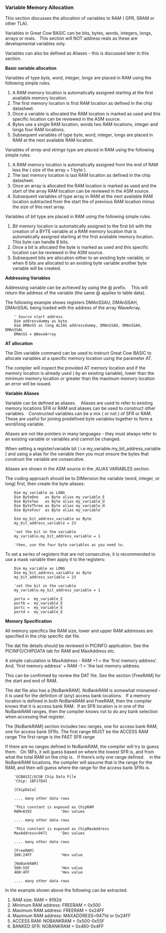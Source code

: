 <div class="section">

<div class="titlepage">

<div>

<div>

### <span id="variable_memory_allocation"></span>Variable Memory Allocation

</div>

</div>

</div>

This section discusses the allocation of variables to RAM ( GPR, SRAM or
other TLA).

Variables in Great Cow BASIC can be bits, bytes, words, integers, longs,
arrays or reals.   This section will NOT address reals as these are
developmental variables only.

Variables can also be defined as Aliases - this is discussed later in
this section.

<span class="strong">**Basic variable allocation**</span>

Variables of type <span class="emphasis">*byte*</span>, <span
class="emphasis">*word*</span>, <span class="emphasis">*integer*</span>,
<span class="emphasis">*longs*</span> are placed in RAM using the
following simple rules.

<div class="orderedlist">

1.  A RAM memory location is automatically assigned starting at the
    first available memory location.
2.  The first memory location is first RAM location as defined in the
    chip datasheet.
3.  Once a variable is allocated the RAM location is marked as used and
    this specific location can be reviewed in the ASM source.
4.  Bytes use a single RAM location, words two RAM locations, integer
    and longs four RAM locations.
5.  Subsequent variables of type byte, word, integer, longs are placed
    in RAM at the next available RAM location.

</div>

Variables of <span class="emphasis">*array*</span> and <span
class="emphasis">*strings*</span> type are placed in RAM using the
following simple rules.

<div class="orderedlist">

1.  A RAM memory location is automatically assigned from the end of RAM
    less the ( size of the array + 1 byte ).
2.  The last memory location is last RAM location as defined in the chip
    datasheet.
3.  Once an array is allocated the RAM location is marked as used and
    the start of the array RAM location can be reviewed in the ASM
    source.
4.  Subsequent variables of type array in RAM at the next available RAM
    location subtracted from the start the of previous RAM location
    minus the size of this next array.

</div>

Variables of <span class="emphasis">*bit*</span> type are placed in RAM
using the following simple rules.

<div class="orderedlist">

1.  Bit memory location is automatically assigned to the first bit with
    the creation of a BYTE variable at a RAM memory location that is
    automatically assigned starting at the first available memory
    location.    This byte can handle 8 bits.
2.  Once a bit is allocated the byte is marked as used and this specific
    location can be reviewed in the ASM source.
3.  Subsequent bits are allocation either to an existing byte variable,
    or when 8 bits are allocated to an existing byte variable another
    byte variable will be created.

</div>

<span class="strong">**Addressing Variables**</span>

Addressing variable can be achieved by using the @ prefix.    This will
return the address of the variable (the same @ applies to table data).

The following example shows registers DMAnSSAU, DMAnSSAH, DMAnSSAL being
loaded with the address of the array WaveArray.

``` screen
    ' Source start address
    Dim addressdummy as byte
    Dim DMAnSS as long ALIAS addressdummy, DMAnSSAU, DMAnSSAH, DMAnSSAL
    DMAnSS = @WaveArray
```

  

<span class="strong">**AT allocation**</span>

The Dim variable command can be used to instruct Great Cow BASIC to
allocate variables at a specific memory location using the parameter AT.

The compiler will inspect the provided AT memory location and if the
memory location is already used ( by an existing variable), lower than
the minimum memory location or greater than the maximum memory location
an error will be issued.

  
<span class="strong">**Variable Aliases**</span>

Variable can be defined as aliases.    Aliases are used to refer to
existing memory locations SFR or RAM and aliases can be used to
construct other variables.   Constructed variables can be a mix ( or not
) of SFR or RAM.    These are useful for joining predefined byte
variables together to form a word/long variable.

Aliases are not like pointers in many languages - they must always refer
to an existing variable or variables and cannot be changed.

When setting a register/variable bit ( i.e
my\_variable.my\_bit\_address\_variable ) and using a alias for the
variable then you must ensure the bytes that construct the variable are
consecutive.

Aliases are shown in the ASM source in the ;ALIAS VARIABLES section.

The coding approach should be to DIMension the variable (word, integer,
or long) first, then create the byte aliases:

``` screen
    Dim my_variable as LONG
    Dim ByteOne   as Byte alias my_variable_E
    Dim ByteTwo   as Byte alias my_variable_U
    Dim ByteThree as Byte alias my_variable_H
    Dim ByteFour  as Byte alias my_variable

    Dim my_bit_address_variable as Byte
    my_bit_address_variable = 23

    'set the bit in the variable
    my_variable.my_bit_address_variable = 1

    'then, use the four byte variables as you need to.
```

To set a series of registers that are not consecutive, it is recommended
to use a mask variable then apply it to the registers:

``` screen
    Dim my_variable as LONG
    Dim my_bit_address_variable as Byte
    my_bit_address_variable = 23

    'set the bit in the variable
    my_variable.my_bit_address_variable = 1

    porta =  my_variable_E
    portb =  my_variable_E
    portc =  my_variable_E
    portd =  my_variable_E
```

<span class="strong">**Memory Specification**</span>

All memory specifics like RAM size, lower and upper RAM addresses are
specified in the chip specific dat file.

The dat file details should be reviewed in PICINFO application. See the
PICINFO/CHIPDATA tab for RAM and MaxAddress etc.

A simple calculation is MaxAddress - RAM +1 = the 'first memory
address'. And, 'first memory address' + RAM -1 = 'the last memory
address.

This can be confirmed by review the DAT file. See the section
\[FreeRAM\] for the start and end of RAM.

The dat file also has a \[NoBankRAM\]. NoBankRAM is somewhat misnamed -
it is used for the defintion of (any) access bank locations.   If a
memory location is defined in both NoBankRAM and FreeRAM, then the
compiler knows that it is access bank RAM.  If an SFR location is in one
of the NoBankRAM ranges, then the compiler knows not to do any bank
selection when accessing that register.

The \[NoBankRAM\] section includes two ranges, one for access bank RAM,
one for access bank SFRs. The first range MUST be the ACCESS RAM range
The first range is the FAST SFR range

If there are no ranges defined in NoBankRAM, the compiler will try to
guess them.   On 18Fs, it will guess based on where the lowest SFR is,
and from what the total RAM on the chip is.   If there’s only one range
defined.    in the NoBankRAM locations, the compiler will assume that is
the range for the RAM, and then will guess where the range for the
access bank SFRs is.

``` screen
    'GCBASIC/GCGB Chip Data File
    'Chip: 18F27Q43

    [ChipData]

    .... many other data rows

    'This constant is exposed as ChipRAM
    RAM=8192             'Dec values

    .... many other data rows

    'This constant is exposed as ChipMaxAddress
    MaxAddress=9471      'Dec values

    .... many other data rows

    [FreeRAM]
    500:24FF             'Hex value

    [NoBankRAM]
    500:55F              'Hex value
    460:4FF              'Hex value

    .... many other data rows
```

  

In the example shown above the following can be extracted.  

<div class="orderedlist">

1.  RAM size: RAM = 8192d
2.  Minimum RAM address: FREERAM = 0x500
3.  Maximum RAM address: FREERAM = 0x24FF
4.  Maximum RAM address: MAXADDRESS=9471d or 0x24FF
5.  ACCESS RAM: NOBANKRAM = 0x500-0x55F
6.  BANKED SFR: NOBANKRAM = 0x460-0x4FF

</div>

  
  

</div>
